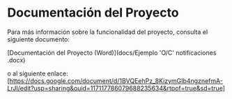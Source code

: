 # Documentación del Proyecto

Para más información sobre la funcionalidad del proyecto, consulta el siguiente documento:

[Documentación del Proyecto (Word)](docs/Ejemplo 'O/C' notificaciones .docx)

o al siguiente enlace:
[https://docs.google.com/document/d/1BVQEehPz_8KizymGIb4ngznefmA-LrJI/edit?usp=sharing&ouid=117117786079688235634&rtpof=true&sd=true]

